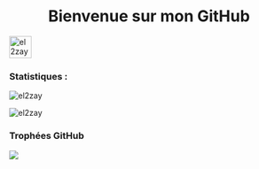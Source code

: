 <h1 align="center">Bienvenue sur mon GitHub</h1>

<p align="left">
<a href="https://t.me/el2zay" target="blank"><img align="center" src="https://upload.wikimedia.org/wikipedia/commons/thumb/8/82/Telegram_logo.svg/512px-Telegram_logo.svg.png?20220101141644" alt="el2zay" height="40" width="40" /></a>

<h3 align="left">Statistiques :</h3>
<p><img align="center" src="https://github-readme-stats-el2zay.vercel.app/api/top-langs/?username=el2zay&locale=fr&exclude_repo=github-readme-stats,el2zay.github.io,inarretabl,test_fwl_cie&theme=dark" alt="el2zay" /></p>
<!-- <p>&nbsp;<img align="center" src="https://github-readme-stats.vercel.app/api?username=el2zay&show_icons=true&locale=en" alt="el2zay" /></p>
  -->
<p><img align="center" src="https://github-readme-streak-stats.herokuapp.com/?user=el2zay&theme=dark" alt="el2zay" /></p>

<h3 align="left"> Trophées GitHub</h3>
<p><img align="center" src="https://github-profile-trophy.vercel.app/?username=el2zay&theme=onedark&title=-Reviews"/></p>
